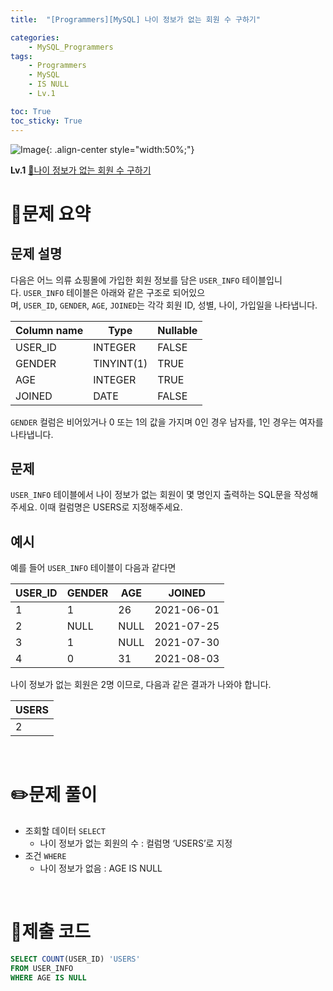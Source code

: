 ```yaml
---
title:  "[Programmers][MySQL] 나이 정보가 없는 회원 수 구하기"

categories: 
    - MySQL_Programmers
tags: 
    - Programmers
    - MySQL
    - IS NULL
    - Lv.1

toc: True
toc_sticky: True
---
```

![Image](https://github.com/user-attachments/assets/61171657-416b-4bc4-a74a-f29ecd4b43b5){: .align-center style="width:50%;"}

**Lv.1**
[🔗나이 정보가 없는 회원 수 구하기](https://school.programmers.co.kr/learn/courses/30/lessons/131528)

# 📝문제 요약
## 문제 설명

다음은 어느 의류 쇼핑몰에 가입한 회원 정보를 담은 `USER_INFO` 테이블입니다. `USER_INFO` 테이블은 아래와 같은 구조로 되어있으며, `USER_ID`, `GENDER`, `AGE`, `JOINED`는 각각 회원 ID, 성별, 나이, 가입일을 나타냅니다.

| Column name | Type | Nullable |
| --- | --- | --- |
| USER_ID | INTEGER | FALSE |
| GENDER | TINYINT(1) | TRUE |
| AGE | INTEGER | TRUE |
| JOINED | DATE | FALSE |

`GENDER` 컬럼은 비어있거나 0 또는 1의 값을 가지며 0인 경우 남자를, 1인 경우는 여자를 나타냅니다.


## 문제

`USER_INFO` 테이블에서 나이 정보가 없는 회원이 몇 명인지 출력하는 SQL문을 작성해주세요. 이때 컬럼명은 USERS로 지정해주세요.


## 예시

예를 들어 `USER_INFO` 테이블이 다음과 같다면

| USER_ID | GENDER | AGE | JOINED |
| --- | --- | --- | --- |
| 1 | 1 | 26 | 2021-06-01 |
| 2 | NULL | NULL | 2021-07-25 |
| 3 | 1 | NULL | 2021-07-30 |
| 4 | 0 | 31 | 2021-08-03 |

나이 정보가 없는 회원은 2명 이므로, 다음과 같은 결과가 나와야 합니다.

| USERS |
| --- |
| 2 |


<br>

# ✏️문제 풀이

- 조회할 데이터 `SELECT`
    - 나이 정보가 없는 회원의 수 : 컬럼명 ‘USERS’로 지정
- 조건 `WHERE`
    - 나이 정보가 없음 : AGE IS NULL

<br>

# 💯제출 코드

```sql
SELECT COUNT(USER_ID) 'USERS'
FROM USER_INFO
WHERE AGE IS NULL
```